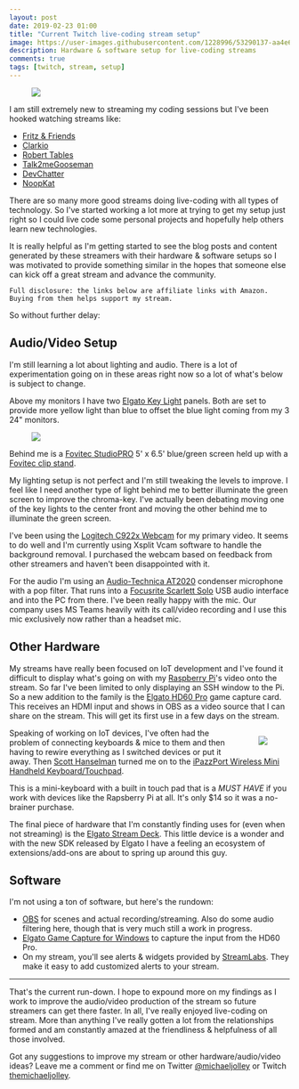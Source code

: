 ```yaml
---
layout: post
date: 2019-02-23 01:00
title: "Current Twitch live-coding stream setup"
image: https://user-images.githubusercontent.com/1228996/53290137-aa4e6600-3765-11e9-8115-961de3633562.png
description: Hardware & software setup for live-coding streams
comments: true
tags: [twitch, stream, setup]
---
```


<figure>
  <img src="https://user-images.githubusercontent.com/1228996/53290137-aa4e6600-3765-11e9-8115-961de3633562.png">
</figure>

I am still extremely new to streaming my coding sessions but I've been hooked watching streams like:

- [Fritz &amp; Friends](https://www.twitch.tv/csharpfritz)
- [Clarkio](https://www.twitch.tv/clarkio)
- [Robert Tables](https://www.twitch.tv/roberttables)
- [Talk2meGooseman](https://www.twitch.tv/talk2megooseman)
- [DevChatter](https://www.twitch.tv/devchatter)
- [NoopKat](https://www.twitch.tv/noopkat)

There are so many more good streams doing live-coding with all types of technology.  So I've started working a lot more at trying to get my setup just right so I could live code some personal projects and hopefully help others learn new technologies. 

It is really helpful as I'm getting started to see the blog posts and content generated by these streamers with their hardware &amp; software setups so I was motivated to provide something similar in the hopes that someone else can kick off a great stream and advance the community.  

`Full disclosure: the links below are affiliate links with Amazon.  Buying from them helps support my stream.`

So without further delay:

## Audio/Video Setup

I'm still learning a lot about lighting and audio.  There is a lot of experimentation going on in these areas right now so a lot of what's below is subject to change.

Above my monitors I have two [Elgato Key Light](https://amzn.to/2Te5LOd) panels.  Both are set to provide more yellow light than blue to offset the blue light coming from my 3 24" monitors.
<figure>
   <img src="https://user-images.githubusercontent.com/1228996/53291179-d9b89f00-3774-11e9-8aca-ade57af31e10.png">
</figure>

Behind me is a [Fovitec StudioPRO](https://amzn.to/2BPi7m2) 5' x 6.5' blue/green screen held up with a [Fovitec clip stand](https://amzn.to/2U52qy4).

My lighting setup is not perfect and I'm still tweaking the levels to improve.  I feel like I need another type of light behind me to better illuminate the green screen to improve the chroma-key.  I've actually been debating moving one of the key lights to the center front and moving the other behind me to illuminate the green screen.

I've been using the [Logitech C922x Webcam](https://amzn.to/2ErynLP) for my primary video.  It seems to do well and I'm currently using Xsplit Vcam software to handle the background removal.  I purchased the webcam based on feedback from other streamers and haven't been disappointed with it.

For the audio I'm using an [Audio-Technica AT2020](https://amzn.to/2E6Z9HS) condenser microphone with a pop filter. That runs into a [Focusrite Scarlett Solo](https://amzn.to/2U3ACKv) USB audio interface and into the PC from there.  I've been really happy with the mic.  Our company uses MS Teams heavily with its call/video recording and I use this mic exclusively now rather than a headset mic.

## Other Hardware

My streams have really been focused on IoT development and I've found it difficult to display what's going on with my [Raspberry Pi](https://amzn.to/2EhMOkr)'s video onto the stream.  So far I've been limited to only displaying an SSH window to the Pi.  So a new addition to the family is the [Elgato HD60 Pro](https://amzn.to/2XhXwQl) game capture card.  This receives an HDMI input and shows in OBS as a video source that I can share on the stream.  This will get its first use in a few days on the stream.

<figure style="float:right;">
  <img src="https://user-images.githubusercontent.com/1228996/53291452-36b65400-3779-11e9-946d-5afe7562919c.png">
</figure>

Speaking of working on IoT devices, I've often had the problem of connecting keyboards & mice to them and then having to rewire everything as I switched devices or put it away.  Then [Scott Hanselman](https://www.hanselman.com/) turned me on to the [iPazzPort Wireless Mini Handheld Keyboard/Touchpad](https://amzn.to/2Npx0jt).  

This is a mini-keyboard with a built in touch pad that is a *MUST HAVE* if you work with devices like the Rapsberry Pi at all.  It's only $14 so it was a no-brainer purchase.

The final piece of hardware that I'm constantly finding uses for (even when not streaming) is the [Elgato Stream Deck](https://amzn.to/2Er27bE).  This little device is a wonder and with the new SDK released by Elgato I have a feeling an ecosystem of extensions/add-ons are about to spring up around this guy.

## Software

I'm not using a ton of software, but here's the rundown:

- [OBS](https://obsproject.com/) for scenes and actual recording/streaming.  Also do some audio filtering here, though that is very much still a work in progress.
- [Elgato Game Capture for Windows](https://www.elgato.com/en/gaming/downloads) to capture the input from the HD60 Pro.
- On my stream, you'll see alerts &amp; widgets provided by [StreamLabs](https://streamlabs.com/).  They make it easy to add customized alerts to your stream.

---

That's the current run-down.  I hope to expound more on my findings as I work to improve the audio/video production of the stream so future streamers can get there faster.  In all, I've really enjoyed live-coding on stream.  More than anything I've really gotten a lot from the relationships formed and am constantly amazed at the friendliness &amp; helpfulness of all those involved.

Got any suggestions to improve my stream or other hardware/audio/video ideas?  Leave me a comment or find me on Twitter [@michaeljolley](https://twitter.com/michaeljolley) or Twitch [themichaeljolley](https://twitch.tv/themichaeljolley).
